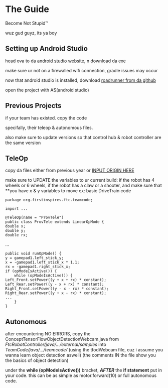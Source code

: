 # The Guide
Become Not Stupid™

wuz gud guyz, its ya boy

## Setting up Android Studio
head ova to da [android studio website](https://developer.android.com/studio), n download da exe

make sure ur not on a firewalled wifi connection, gradle issues may occur

now that android studio is installed, download [roadrunner from da github](https://github.com/acmerobotics/road-runner)

open the project with AS(android studio)

## Previous Projects
if your team has existed. copy the code

specifally, their teleop & autonomous files. 

also make sure to update versions so that control hub & robot controller are the same version

## TeleOp
copy da files either from previous year or [INPUT ORIGIN HERE](chrome://dino/)

make sure to UPDATE the variables to ur current build: if the robot has 4 wheels or 6 wheels, if the robot has a claw or a shooter, and make sure that **you have x & y variables to move
ex: basic DriveTrain code
```
package org.firstinspires.ftc.teamcode;

import ...

@TeleOp(name = "ProvTele")
public class ProvTele extends LinearOpMode {
double x;
double y;
double rx;
```
...
```
public void runOpMode() {
y = gamepad1.left_stick_y;
x = -gamepad1.left_stick_x * 1.1;
rx = -gamepad1.right_stick_x;
if (opModeIsActive()) {
    while (opModeIsActive()) {
Left_Front.setPower((y + x + rx) * constant);
Left_Rear.setPower((y - x + rx) * constant);
Right_Front.setPower((y - x - rx) * constant);
Right_Rear.setPower((y + x - rx) * constant);
...
    }
}
```


## Autonomous
after encountering NO ERRORS, copy the ConceptTensorFlowObjectDetectionWebcam.java from *FtcRobotController/java/.../external/samples* into *TeamCode/java/.../teamcode/*
(using the tfodWebcam file, cuz i assume you wanna learn object detection aswell) (the comments IN the file show you the basics of object detection)

under the **while (opModeIsActive())** bracket, ***AFTER*** the **if statement** put in your code. this can be as simple as motor.forward(10) or full autonomous code.

